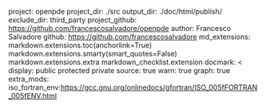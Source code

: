 project: openpde
project_dir: ./src
output_dir: ./doc/html/publish/
exclude_dir: third_party
project_github: https://github.com/francescosalvadore/openpde
author: Francesco Salvadore
github: https://github.com/francescosalvadore
md_extensions: markdown.extensions.toc(anchorlink=True)
               markdown.extensions.smarty(smart_quotes=False)
               markdown.extensions.extra
               markdown_checklist.extension
docmark: <
display: public
         protected
         private
source: true
warn: true
graph: true
extra_mods: iso_fortran_env:https://gcc.gnu.org/onlinedocs/gfortran/ISO_005fFORTRAN_005fENV.html
